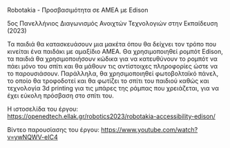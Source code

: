 Robotakia - Προσβασιμότητα σε ΑΜΕΑ με Edison

5ος Πανελλήνιος Διαγωνισμός Ανοιχτών Τεχνολογιών στην Εκπαίδευση (2023)

Τα παιδιά θα κατασκευάσουν μια μακέτα όπου θα δείχνει τον τρόπο που κινείται ένα παιδάκι με αμαξίδιο ΑΜΕΑ.
Θα χρησιμοποιηθεί ρομπότ Edison, τα παιδιά θα χρησιμοποιήσουν κώδικα για να κατευθύνουν το ρομπότ να πάει μόνο του σπίτι και θα μάθουν τις αντίστοιχες πληροφορίες ώστε να το παρουσιάσουν. Παράλληλα, θα χρησιμοποιηθεί φωτοβολταϊκό πάνελ, το οποίο θα τροφοδοτεί και θα φωτίζει το σπίτι του παιδιού καθώς και τεχνολογία 3d printing για τις μπάρες της ράμπας που χρειάζεται, για να έχει εύκολη πρόσβαση στο σπίτι του.

Η ιστοσελίδα του έργου: https://openedtech.ellak.gr/robotics2023/robotakia-accessibility-edison/

Βίντεο παρουσίασης του έργου: https://www.youtube.com/watch?v=ywNQWV-eIC4